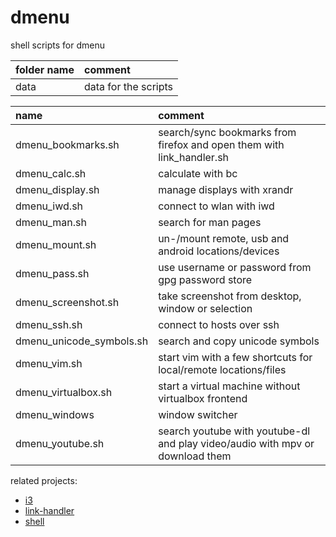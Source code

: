 # dmenu

shell scripts for dmenu

| folder name | comment              |
| :---------- | :------------------- |
| data        | data for the scripts |

| name                     | comment                                                                       |
| :----------------------- | :---------------------------------------------------------------------------- |
| dmenu_bookmarks.sh       | search/sync bookmarks from firefox and open them with link_handler.sh         |
| dmenu_calc.sh            | calculate with bc                                                             |
| dmenu_display.sh         | manage displays with xrandr                                                   |
| dmenu_iwd.sh             | connect to wlan with iwd                                                      |
| dmenu_man.sh             | search for man pages                                                          |
| dmenu_mount.sh           | un-/mount remote, usb and android locations/devices                           |
| dmenu_pass.sh            | use username or password from gpg password store                              |
| dmenu_screenshot.sh      | take screenshot from desktop, window or selection                             |
| dmenu_ssh.sh             | connect to hosts over ssh                                                     |
| dmenu_unicode_symbols.sh | search and copy unicode symbols                                               |
| dmenu_vim.sh             | start vim with a few shortcuts for local/remote locations/files               |
| dmenu_virtualbox.sh      | start a virtual machine without virtualbox frontend                           |
| dmenu_windows            | window switcher                                                               |
| dmenu_youtube.sh         | search youtube with youtube-dl and play video/audio with mpv or download them |

related projects:

- [i3](https://github.com/mrdotx/i3)
- [link-handler](https://github.com/mrdotx/link-handler)
- [shell](https://github.com/mrdotx/shell)
